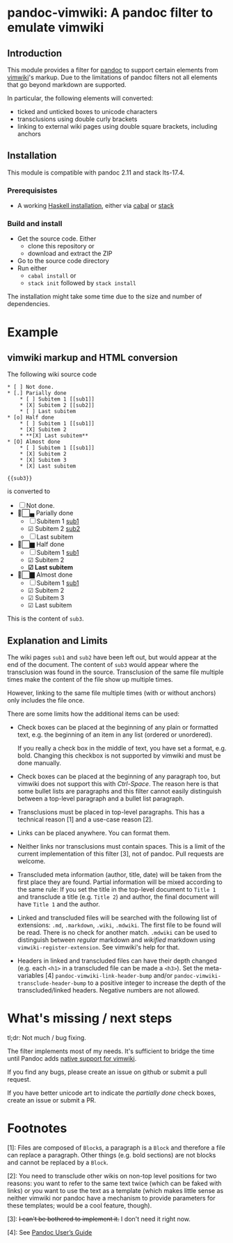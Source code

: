# pandoc-vimwiki: A pandoc filter to emulate vimwiki

## Introduction

This module provides a filter for [pandoc](https://www.pandoc.org) to support certain
elements from [vimwiki](https://vimwiki.github.io)'s markup. Due to the
limitations of pandoc filters not all elements that go beyond markdown are
supported.

In particular, the following elements will converted:

* ticked and unticked boxes to unicode characters
* transclusions using double curly brackets
* linking to external wiki pages using double square brackets, including
  anchors

## Installation

This module is compatible with pandoc 2.11 and stack lts-17.4.

### Prerequisistes

* A working [Haskell installation](https://www.haskell.org/), either via
  [cabal](https://www.haskell.org/downloads/#platform) or
  [stack](https://www.haskell.org/downloads/#stack)

### Build and install

* Get the source code. Either
  * clone this repository or
  * download and extract the ZIP
* Go to the source code directory
* Run either
  * `cabal install` or
  * `stack init` followed by `stack install`

The installation might take some time due to the size and number of
dependencies.

# Example

## vimwiki markup and HTML conversion
The following wiki source code

```
* [ ] Not done.
* [.] Parially done
    * [ ] Subitem 1 [[sub1]]
    * [X] Subitem 2 [[sub2]]
    * [ ] Last subitem
* [o] Half done
    * [ ] Subitem 1 [[sub1]]
    * [X] Subitem 2
    * **[X] Last subitem**
* [O] Almost done
    * [ ] Subitem 1 [[sub1]]
    * [X] Subitem 2
    * [X] Subitem 3
    * [X] Last subitem

{{sub3}}
```

is converted to

* ☐ Not done.
* ▄⃞▄ Parially done
    * ☐ Subitem 1 [sub1](#sub1)
    * ☑ Subitem 2 [sub2](#sub2)
    * ☐ Last subitem
* ▆⃞▆ Half done
    * ☐ Subitem 1 [sub1](#sub1)
    * ☑ Subitem 2
    * **☑ Last subitem**
* ▇⃞▇ Almost done
    * ☐ Subitem 1 [sub1](#sub1)
    * ☑ Subitem 2
    * ☑ Subitem 3
    * ☑ Last subitem

This is the content of `sub3`.

## Explanation and Limits
The wiki pages `sub1` and `sub2` have been left out, but would appear at the
end of the document. The content of `sub3` would appear where the transclusion
was found in the source. Transclusion of the same file multiple times make the
content of the file show up multiple times.

However, linking to the same file multiple times (with or without anchors)
only includes the file once.

There are some limits how the additional items can be used:

* Check boxes can be placed at the beginning of any plain or formatted text,
  e.g. the beginning of an item in any list (ordered or unordered).

  If you really a check box in the middle of text, you have set a format, e.g.
  bold. Changing this checkbox is not supported by vimwiki and must be done
  manually.
* Check boxes can be placed at the beginning of any paragraph too, but vimwiki
  does not support this with *Ctrl-Space*. The reason here is that some bullet
  lists are paragraphs and this filter cannot easily distinguish between a
  top-level paragraph and a bullet list paragraph.
* Transclusions must be placed in top-level paragraphs. This has a technical
  reason [1] and a use-case reason [2].
* Links can be placed anywhere. You can format them.
* Neither links nor transclusions must contain spaces. This is a limit of the
  current implementation of this filter [3], not of pandoc. Pull requests are
  welcome.
* Transcluded meta information (author, title, date) will be taken from the
  first place they are found. Partial information will be mixed according to
  the same rule: If you set the title in the top-level document to `Title 1` and transclude
  a title (e.g. `Title 2`) and author, the final document will have `Title 1`
  and the author.
* Linked and transcluded files will be searched with the following list of
  extensions: `.md`, `.markdown`, `.wiki`, `.mdwiki`. The first file to be
  found will be read. There is no check for another match. `.mdwiki` can be
  used to distinguish between *regular* markdown and *wikified* markdown using
  `vimwiki-register-extension`. See vimwiki's help for that.
* Headers in linked and transcluded files can have their depth changed (e.g.
  each `<h1>` in a transcluded file can be made a `<h3>`).
  Set the meta-variables [4]  `pandoc-vimwiki-link-header-bump` and/or
  `pandoc-vimwiki-transclude-header-bump` to a positive integer to increase the
  depth of the transcluded/linked headers. Negative numbers are not allowed.

# What's missing / next steps

tl;dr: Not much / bug fixing.

The filter implements most of my needs. It's sufficient to bridge the time
until Pandoc adds [native support for vimwiki](https://github.com/jgm/pandoc/issues/863).

If you find any bugs, please create an issue on github or submit a pull
request.

If you have better unicode art to indicate the *partially done* check
boxes, create an issue or submit a PR.


# Footnotes

[1]: Files are composed of `Block`s, a paragraph is a `Block` and
  therefore a file can replace a paragraph. Other things (e.g. bold sections)
  are not blocks and cannot be replaced by a `Block`.

[2]: You need to transclude other wikis on non-top level positions for two
  reasons: you want to refer to the same text twice (which can be faked with
  links) or you want to use the text as a template (which makes little sense
  as neither vimwiki nor pandoc have a mechanism to provide parameters for
  these templates; would be a cool feature, though).

[3]: ~~I can't be bothered to implement it.~~ I don't need it right now.

[4]: See [Pandoc User’s Guide](https://pandoc.org/MANUAL.html#metadata-blocks)
